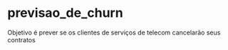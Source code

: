 # previsao_de_churn
 Objetivo é prever se os clientes de serviços de telecom cancelarão seus contratos
